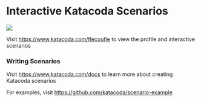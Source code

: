 # Interactive Katacoda Scenarios

[![](http://shields.katacoda.com/katacoda/flecoufle/count.svg)](https://www.katacoda.com/flecoufle "Get your profile on Katacoda.com")

Visit https://www.katacoda.com/flecoufle to view the profile and interactive scenarios

### Writing Scenarios
Visit https://www.katacoda.com/docs to learn more about creating Katacoda scenarios

For examples, visit https://github.com/katacoda/scenario-example
